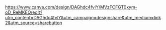 https://www.canva.com/design/DAGhdc4fvlY/MVzFCFGT0xym-oD_ReMKEQ/edit?utm_content=DAGhdc4fvlY&utm_campaign=designshare&utm_medium=link2&utm_source=sharebutton
